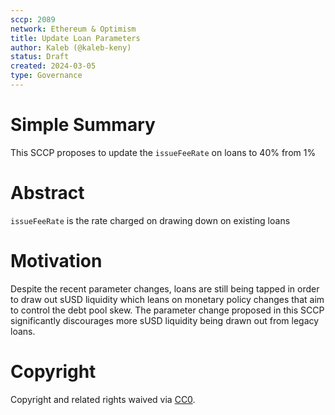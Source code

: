 ```yaml
---
sccp: 2089
network: Ethereum & Optimism
title: Update Loan Parameters
author: Kaleb (@kaleb-keny)
status: Draft
created: 2024-03-05
type: Governance
---
```


# Simple Summary

This SCCP proposes to update the `issueFeeRate` on loans to 40% from 1%

# Abstract

`issueFeeRate` is the rate charged on drawing down on existing loans

# Motivation

Despite the recent parameter changes, loans are still being tapped in order to draw out sUSD liquidity which leans on monetary policy changes that aim to control the debt pool skew. The parameter change proposed in this SCCP significantly discourages more sUSD liquidity being drawn out from legacy loans.


# Copyright

Copyright and related rights waived via [CC0](https://creativecommons.org/publicdomain/zero/1.0/).


